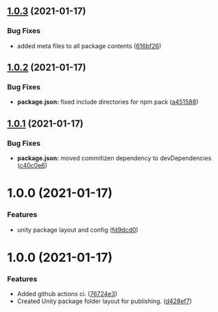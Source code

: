 ## [1.0.3](https://github.com/tuttocodes/GameEventBus/compare/v1.0.2...v1.0.3) (2021-01-17)


### Bug Fixes

* added meta files to all package contents ([616bf26](https://github.com/tuttocodes/GameEventBus/commit/616bf264d866d465148df6c92e58d44ff6dd30a6))

## [1.0.2](https://github.com/tuttocodes/GameEventBus/compare/v1.0.1...v1.0.2) (2021-01-17)


### Bug Fixes

* **package.json:** fixed include directories for npm pack ([a451588](https://github.com/tuttocodes/GameEventBus/commit/a451588f6dfe03a872aef324f93f49079cdbcf4c))

## [1.0.1](https://github.com/tuttocodes/GameEventBus/compare/v1.0.0...v1.0.1) (2021-01-17)


### Bug Fixes

* **package.json:** moved commitizen dependency to devDependencies ([c40c0e6](https://github.com/tuttocodes/GameEventBus/commit/c40c0e6b669aaff088593e2d7ad4702c0d733e66))

# 1.0.0 (2021-01-17)


### Features

* unity package layout and config ([fd9dcd0](https://github.com/tuttocodes/GameEventBus/commit/fd9dcd06dd4d3b32dfcc3fc62153400dfb8edb8b))

# 1.0.0 (2021-01-17)


### Features

* Added github actions ci. ([76724e3](https://github.com/tuttocodes/GameEventBus/commit/76724e3eecdc8c1c49ff224b8cf2880a8942ae7f))
* Created Unity package folder layout for publishing. ([d428ef7](https://github.com/tuttocodes/GameEventBus/commit/d428ef7253eb0e502a165df70bc5a218301e6bd7))

